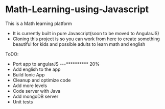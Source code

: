 # Math-Learning-using-Javascript
This is a Math learning platform
  - It is currently built in pure Javascript(soon to be moved to AngularJS)
  - Cloning this project is so you can work from here to create something beautiful for kids and possible adults to learn math and english
  
ToDO:
  - Port app to angularJS   ---********** 20% 
  - Add english to the app
  - Build Ionic App
  - Cleanup and optimize code
  - Add more levels
  - Code server with Java
  - Add mongoDB server
  - Unit tests
